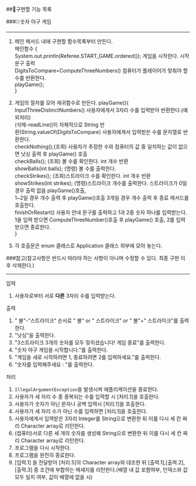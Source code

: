 ##🎯구현할 기능 목록


###⚾숫자 야구 게임
***

1. 메인 메서드 내에 구현할 함수목록부터 만든다.   
메인함수
{      
System.out.println(Referee.START_GAME.ordered()); 게임을 시작한다. 시작 문구 출력   
DigitsToCompare=ComputeThreeNumbers() 컴퓨터가 플레이어가 맞춰야 할 수를 반환한다.   
playGame();   
}   

2. 게임의 절차를 모아 재귀함수로 만든다.
playGame(){   
InputThreeDistinctNumbers() 사용자에게서 3자리 수를 입력받아 반환한다.(예외처리)   
(삭제-readLine()이 자체적으로 String 반환)String.valueOf(DigitsToCompare) 사용자에게서 입력받은 수를 문자열로 반환한다.   
checkNothing();(조회) 사용자가 추정한 수와 컴퓨터의 값 중 일치하는 값이 없으면 낫싱 출력 후 playGame() 호출   
checkBalls(); (조회) 볼 수를 확인한다. int 개수 반환   
showBalls(int balls); (명령) 볼 수를 출력한다.   
checkStrikes(); (조회)스트라이크 수를 확인한다. int 개수 반환   
showStrikes(int strikes); (명령)스트라이크 개수를 출력한다. 스트라이크가 0일 경우 출력 없음 playGame()호출,    
1~2일 경우 개수 출력 후 playGame()호출 3개일 경우 개수 출력 후 종료 메서드를 호출한다.   
finishOrRestart() 사용자 안내 문구를 출력하고 1과 2중 숫자 하나를 입력받는다.    
1을 입력 받으면 ComputeThreeNumber()호출 후 playGame() 호출, 2를 입력받으면 종료한다.    
}   

3. 각 호출문은 enum 클래스로 Application 클래스 외부에 모아 놓는다.   




###참고(참고사항은 반드시 따라야 하는 사항이 아니며 수정할 수 있다. 최종 구현 이후 삭제한다.)
***

입력

1. 사용자로부터 서로 **다른** 3자리 수를 입력받는다.

출력

1. " 볼"-"스트라이크" 순서로 " 볼" or " 스트라이크" or " 볼"+" 스트라이크"를 출력한다.
2. "낫싱"을 출력한다.
3. "3스트라이크
   3개의 숫자를 모두 맞히셨습니다! 게임 종료"를 출력한다.
4. "숫자 야구 게임을 시작합니다."를 출력한다.
5. "게임을 새로 시작하려면 1, 종료하려면 2를 입력하세요."를 출력한다.
6. "숫자를 입력해주세요 : "를 출력한다.

처리

1. `IllegalArgumentException`을 발생시켜 애플리케이션을 종료한다.
2. 사용자가 세 자리 수 중 중복되는 수를 입력할 시 [처리.1]을 호출한다.
3. 사용자가 숫자가 아닌 문자나 공백 입력시 [처리.1]을 호출한다.
4. 사용자가 세 자리 수가 아닌 수를 입력하면 [처리.1]을 호출한다.
5. 사용자에게서 입력받은 3자리 Integer를 String으로 변환한 뒤 이를 다시 세 칸 짜리 Character array로 리턴한다.
6. (컴퓨터)서로 다른 세 개의 숫자를 생성해 String으로 변환한 뒤 이를 다시 세 칸 짜리 Character array로 리턴한다.
7. 프로그램을 다시 시작한다.
8. 프로그램을 완전히 종료한다.
9. [입력.1] 을 전달받아 [처리.5]의 Character array와 대조한 뒤 [출력.1],[출력.2],[출력.3] 중 조건에 부합하는
   메세지를 리턴한다.(배열 내 값 포함여부, 인덱스와 값 모두 일치 여부, 값이 배열에 없을 시)


  